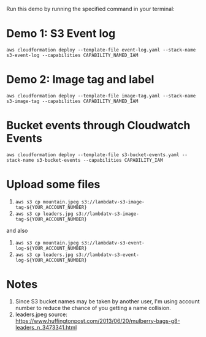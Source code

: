 
Run this demo by running the specified command in your terminal:


# Demo 1: S3 Event log

`aws cloudformation deploy --template-file event-log.yaml --stack-name s3-event-log --capabilities CAPABILITY_NAMED_IAM`


# Demo 2: Image tag and label

`aws cloudformation deploy --template-file image-tag.yaml --stack-name s3-image-tag --capabilities CAPABILITY_NAMED_IAM`

# Bucket events through Cloudwatch Events

`aws cloudformation deploy --template-file s3-bucket-events.yaml --stack-name s3-bucket-events --capabilities CAPABILITY_IAM`


# Upload some files
1. `aws s3 cp mountain.jpeg s3://lambdatv-s3-image-tag-${YOUR_ACCOUNT_NUMBER}`
2. `aws s3 cp leaders.jpg s3://lambdatv-s3-image-tag-${YOUR_ACCOUNT_NUMBER}`

and also
1. `aws s3 cp mountain.jpeg s3://lambdatv-s3-event-log-${YOUR_ACCOUNT_NUMBER}`
2. `aws s3 cp leaders.jpg s3://lambdatv-s3-event-log-${YOUR_ACCOUNT_NUMBER}`


# Notes
1. Since S3 bucket names may be taken by another user, I'm using account number to reduce the chance of you getting a name collision.
2. leaders.jpeg source: https://www.huffingtonpost.com/2013/06/20/mulberry-bags-g8-leaders_n_3473341.html
